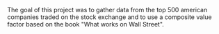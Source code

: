 The goal of this project was to gather data from the top 500 american companies traded on the stock exchange and to use a composite value factor based on the book "What works on Wall Street".
